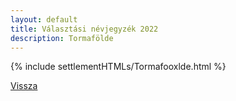 ```yaml
---
layout: default
title: Választási névjegyzék 2022
description: Tormafölde
---
```


{% include settlementHTMLs/Tormafooxlde.html %}

[Vissza](../)
